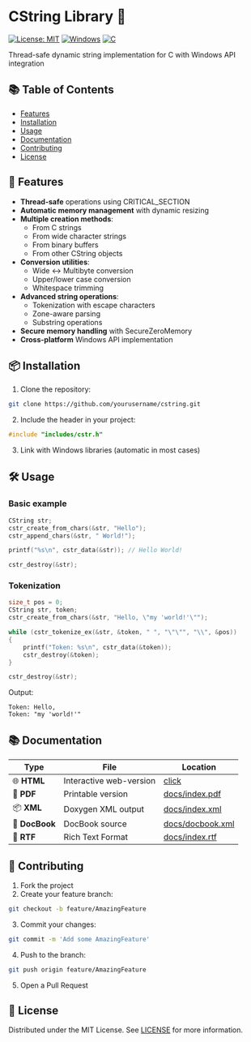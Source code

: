 # CString Library 🚀

[![License: MIT](https://img.shields.io/badge/License-MIT-blue.svg)](https://opensource.org/licenses/MIT)
[![Windows](https://img.shields.io/badge/Platform-Windows-0078d7.svg)](https://en.wikipedia.org/wiki/Microsoft_Windows)
[![C](https://img.shields.io/badge/Language-C-00599C.svg)](https://en.wikipedia.org/wiki/C_(programming_language))

Thread-safe dynamic string implementation for C with Windows API integration

## 📚 Table of Contents
- [Features](#-features)
- [Installation](#-installation)
- [Usage](#-usage)
- [Documentation](#-documentation)
- [Contributing](#-contributing)
- [License](#-license)

## 🌟 Features

- **Thread-safe** operations using CRITICAL_SECTION
- **Automatic memory management** with dynamic resizing
- **Multiple creation methods**:
  - From C strings
  - From wide character strings
  - From binary buffers
  - From other CString objects
- **Conversion utilities**:
  - Wide <-> Multibyte conversion
  - Upper/lower case conversion
  - Whitespace trimming
- **Advanced string operations**:
  - Tokenization with escape characters
  - Zone-aware parsing
  - Substring operations
- **Secure memory handling** with SecureZeroMemory
- **Cross-platform** Windows API implementation

## 📦 Installation

1. Clone the repository:
```bash
git clone https://github.com/yourusername/cstring.git
```
2. Include the header in your project:
```c
#include "includes/cstr.h"
```
3. Link with Windows libraries (automatic in most cases)

## 🛠 Usage

### Basic example
```c
CString str;
cstr_create_from_chars(&str, "Hello");
cstr_append_chars(&str, " World!");

printf("%s\n", cstr_data(&str)); // Hello World!

cstr_destroy(&str);
```

### Tokenization
```c
size_t pos = 0;
CString str, token;
cstr_create_from_chars(&str, "Hello, \"my 'world!'\"");

while (cstr_tokenize_ex(&str, &token, " ", "\"\"", "\\", &pos))
{
    printf("Token: %s\n", cstr_data(&token));
    cstr_destroy(&token);
}

cstr_destroy(&str);
```
Output:
```
Token: Hello, 
Token: "my 'world!'"
```

## 📚 Documentation

|Type|File|Location|
|----|----|--------|
|🌐 **HTML** | Interactive web-version | [click](https://akvin0.github.io/CString/) |
|📄 **PDF** | Printable version | [docs/index.pdf](docs/index.pdf)
|📦 **XML** | Doxygen XML output | [docs/index.xml](docs/index.xml)
|📖 **DocBook** | DocBook source | [docs/docbook.xml](docs/docbook.xml)
|📝 **RTF** | Rich Text Format | [docs/index.rtf](docs/index.rtf)

## 🤝 Contributing

1. Fork the project
2. Create your feature branch:
```bash
git checkout -b feature/AmazingFeature
```
3. Commit your changes:
```bash
git commit -m 'Add some AmazingFeature'
```
4. Push to the branch:
```bash
git push origin feature/AmazingFeature
```
5. Open a Pull Request

## 📜 License 

Distributed under the MIT License. See [LICENSE](LICENSE) for more information.
